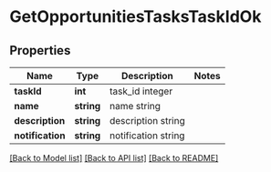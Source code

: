 # GetOpportunitiesTasksTaskIdOk

## Properties
Name | Type | Description | Notes
------------ | ------------- | ------------- | -------------
**taskId** | **int** | task_id integer | 
**name** | **string** | name string | 
**description** | **string** | description string | 
**notification** | **string** | notification string | 

[[Back to Model list]](../README.md#documentation-for-models) [[Back to API list]](../README.md#documentation-for-api-endpoints) [[Back to README]](../README.md)


